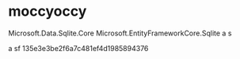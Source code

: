 # moccyoccy
Microsoft.Data.Sqlite.Core
Microsoft.EntityFrameworkCore.Sqlite
 a s
 
 a sf
135e3e3be2f6a7c481ef4d1985894376
